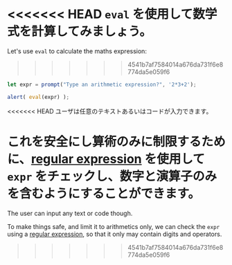 <<<<<<< HEAD
`eval` を使用して数学式を計算してみましょう。
=======
Let's use `eval` to calculate the maths expression:
>>>>>>> 4541b7af7584014a676da731f6e8774da5e059f6

```js demo run
let expr = prompt("Type an arithmetic expression?", '2*3+2');

alert( eval(expr) );
```

<<<<<<< HEAD
ユーザは任意のテキストあるいはコードが入力できます。

これを安全にし算術のみに制限するために、[regular expression](info:regular-expressions) を使用して `expr` をチェックし、数字と演算子のみを含むようにすることができます。
=======
The user can input any text or code though.

To make things safe, and limit it to arithmetics only, we can check the `expr` using a [regular expression](info:regular-expressions), so that it only may contain digits and operators.
>>>>>>> 4541b7af7584014a676da731f6e8774da5e059f6
